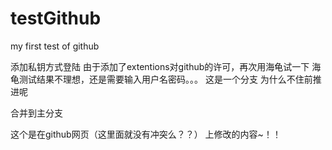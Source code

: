 testGithub
==========

my first test of github

添加私钥方式登陆
由于添加了extentions对github的许可，再次用海龟试一下
海龟测试结果不理想，还是需要输入用户名密码。。。
这是一个分支
为什么不住前推进呢

合并到主分支

这个是在github网页（这里面就没有冲突么？？）
上修改的内容~！！
